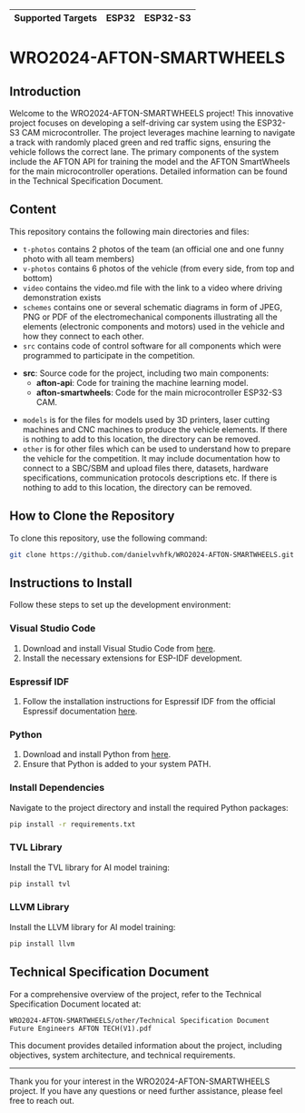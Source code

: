 
| Supported Targets | ESP32 | ESP32-S3 |
| ----------------- | ----- | -------- |

# WRO2024-AFTON-SMARTWHEELS

## Introduction

Welcome to the WRO2024-AFTON-SMARTWHEELS project! This innovative project focuses on developing a self-driving car system using the ESP32-S3 CAM microcontroller. The project leverages machine learning to navigate a track with randomly placed green and red traffic signs, ensuring the vehicle follows the correct lane. The primary components of the system include the AFTON API for training the model and the AFTON SmartWheels for the main microcontroller operations. Detailed information can be found in the Technical Specification Document.

## Content
This repository contains the following main directories and files:

* `t-photos` contains 2 photos of the team (an official one and one funny photo with all team members)
* `v-photos` contains 6 photos of the vehicle (from every side, from top and bottom)
* `video` contains the video.md file with the link to a video where driving demonstration exists
* `schemes` contains one or several schematic diagrams in form of JPEG, PNG or PDF of the electromechanical components illustrating all the elements (electronic components and motors) used in the vehicle and how they connect to each other.
* `src` contains code of control software for all components which were programmed to participate in the competition.
- **src**: Source code for the project, including two main components:
  - **afton-api**: Code for training the machine learning model.
  - **afton-smartwheels**: Code for the main microcontroller ESP32-S3 CAM.
* `models` is for the files for models used by 3D printers, laser cutting machines and CNC machines to produce the vehicle elements. If there is nothing to add to this location, the directory can be removed.
* `other` is for other files which can be used to understand how to prepare the vehicle for the competition. It may include documentation how to connect to a SBC/SBM and upload files there, datasets, hardware specifications, communication protocols descriptions etc. If there is nothing to add to this location, the directory can be removed.


## How to Clone the Repository

To clone this repository, use the following command:

```bash
git clone https://github.com/danielvvhfk/WRO2024-AFTON-SMARTWHEELS.git
```

## Instructions to Install

Follow these steps to set up the development environment:

### Visual Studio Code

1. Download and install Visual Studio Code from [here](https://code.visualstudio.com/).
2. Install the necessary extensions for ESP-IDF development.

### Espressif IDF

1. Follow the installation instructions for Espressif IDF from the official Espressif documentation [here](https://docs.espressif.com/projects/esp-idf/en/latest/esp32/get-started/index.html).

### Python

1. Download and install Python from [here](https://www.python.org/).
2. Ensure that Python is added to your system PATH.

### Install Dependencies

Navigate to the project directory and install the required Python packages:

```bash
pip install -r requirements.txt
```

### TVL Library

Install the TVL library for AI model training:

```bash
pip install tvl
```

### LLVM Library

Install the LLVM library for AI model training:

```bash
pip install llvm
```

## Technical Specification Document

For a comprehensive overview of the project, refer to the Technical Specification Document located at:

```
WRO2024-AFTON-SMARTWHEELS/other/Technical Specification Document Future Engineers AFTON TECH(V1).pdf
```

This document provides detailed information about the project, including objectives, system architecture, and technical requirements.

---

Thank you for your interest in the WRO2024-AFTON-SMARTWHEELS project. If you have any questions or need further assistance, please feel free to reach out.
